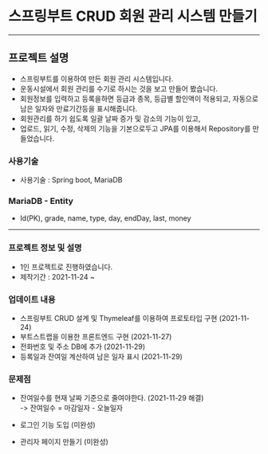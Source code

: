 # 스프링부트 CRUD 회원 관리 시스템 만들기
<hr/>

## 프로젝트 설명
- 스프링부트를 이용하여 만든 회원 관리 시스템입니다.
- 운동시설에서 회원 관리를 수기로 하시는 것을 보고 만들어 봤습니다.
- 회원정보를 입력하고 등록을하면 등급과 종목, 등급별 할인액이 적용되고, 자동으로 남은 일자와 만료기간등을 표시해줍니다.
- 회원관리를 하기 쉽도록 일괄 날짜 증가 및 감소의 기능이 있고, 
- 업로드, 읽기, 수정, 삭제의 기능을 기본으로두고 JPA를 이용해서 Repository를 만들었습니다.

### 사용기술
- 사용기술 : Spring boot, MariaDB

### MariaDB - Entity
- Id(PK), grade, name, type, day, endDay, last, money

<hr/>

### 프로젝트 정보 및 설명
- 1인 프로젝트로 진행하였습니다.
- 제작기간 : 2021-11-24 ~ 

### 업데이트 내용
- 스프링부트 CRUD 설계 및 Thymeleaf를 이용하여 프로토타입 구현 (2021-11-24)
- 부트스트랩을 이용한 프론트엔드 구현 (2021-11-27)
- 전화번호 및 주소 DB에 추가 (2021-11-29)
- 등록일과 잔여일 계산하여 남은 일자 표시 (2021-11-29)


### 문제점
- 잔여일수를 현재 날짜 기준으로 줄여야한다. (2021-11-29 해결)<br>
-> 잔여일수 = 마감일자 - 오늘일자<br>


- 로그인 기능 도입 (미완성) <br>


- 관리자 페이지 만들기 (미완성) <br>
